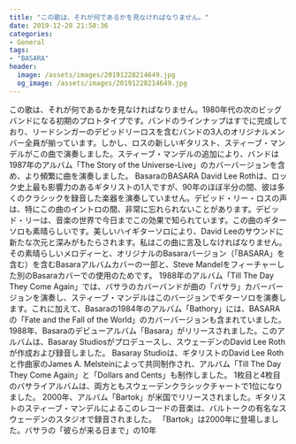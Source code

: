 ```yaml
---
title: "この歌は、それが何であるかを見なければなりません。"
date: 2019-12-28 21:50:36
categories:
- General
tags:
- "BASARA"
header:
  image: /assets/images/20191228214649.jpg
  og_image: /assets/images/20191228214649.jpg
---
```


この歌は、それが何であるかを見なければなりません。1980年代の次のビッグバンドになる初期のプロトタイプです。バンドのラインナップはすでに完成しており、リードシンガーのデビッドリーロスを含むバンドの3人のオリジナルメンバー全員が揃っています。しかし、ロスの新しいギタリスト、スティーブ・マンデルがこの曲で演奏しました。スティーブ・マンデルの追加により、バンドは1987年のアルバム「The Story of the Universe-Live」のカバーバージョンを含め、より頻繁に曲を演奏しました。 BasaraのBASARA David Lee Rothは、ロック史上最も影響力のあるギタリストの1人ですが、90年のほぼ半分の間、彼は多くのクラシックを録音した楽器を演奏していません。デビッド・リー・ロスの声は、特にこの曲のイントロの間、非常に忘れられないことがあります。デビッド・リーは、音楽の世界で今日までこの効果で知られています。この曲のギターソロも素晴らしいです。美しいハイギターソロにより、David Leeのサウンドに新たな次元と深みがもたらされます。私はこの曲に言及しなければなりません。その素晴らしいメロディーと、オリジナルのBasaraバージョン（「BASARA」を含む）を含むBasaraアルバムカバーの一部と、Steve Mandelをフィーチャーした別のBasaraカバーでの使用のためです。 1988年のアルバム「Till The Day They Come Again」では、バサラのカバーバンドが曲の「バサラ」カバーバージョンを演奏し、スティーブ・マンデルはこのバージョンでギターソロを演奏します。これに加えて、Basaraの1984年のアルバム「Bathory」には、BASARAの「Fate and the Fall of the World」のカバーバージョンも含まれていました。1988年、Basaraのデビューアルバム「Basara」がリリースされました。このアルバムは、Basaray Studiosがプロデュースし、スウェーデンのDavid Lee Rothが作成および録音しました。 Basaray Studioは、ギタリストのDavid Lee Rothと作曲家のJames A. Melsteinによって共同制作され、アルバム「Till The Day They Come Again」と「Dollars and Cents」も制作しました。 1枚目と4枚目のバサライアルバムは、両方ともスウェーデンクラシックチャートで1位になりました。 2000年、アルバム「Bartok」が米国でリリースされました。ギタリストのスティーブ・マンデルによるこのレコードの音楽は、バルトークの有名なスウェーデンのスタジオで録音されました。 「Bartok」は2000年に登場しました。バサラの「彼らが来る日まで」の10年
